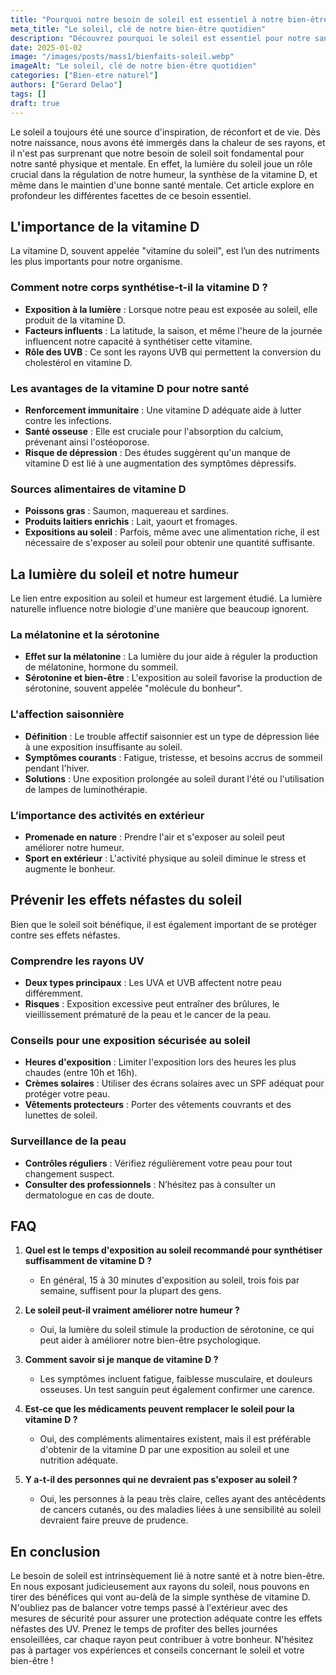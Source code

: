 ```yaml
---
title: "Pourquoi notre besoin de soleil est essentiel à notre bien-être"
meta_title: "Le soleil, clé de notre bien-être quotidien"
description: "Découvrez pourquoi le soleil est essentiel pour notre santé physique et mentale, et comment en profiter au quotidien."
date: 2025-01-02
image: "/images/posts/mass1/bienfaits-soleil.webp"
imageAlt: "Le soleil, clé de notre bien-être quotidien"
categories: ["Bien-etre naturel"]
authors: ["Gerard Delao"]
tags: []
draft: true
---
```



Le soleil a toujours été une source d'inspiration, de réconfort et de vie. Dès notre naissance, nous avons été immergés dans la chaleur de ses rayons, et il n'est pas surprenant que notre besoin de soleil soit fondamental pour notre santé physique et mentale. En effet, la lumière du soleil joue un rôle crucial dans la régulation de notre humeur, la synthèse de la vitamine D, et même dans le maintien d'une bonne santé mentale. Cet article explore en profondeur les différentes facettes de ce besoin essentiel.

## L'importance de la vitamine D

La vitamine D, souvent appelée "vitamine du soleil", est l’un des nutriments les plus importants pour notre organisme.

### Comment notre corps synthétise-t-il la vitamine D ?

- **Exposition à la lumière** : Lorsque notre peau est exposée au soleil, elle produit de la vitamine D.
- **Facteurs influents** : La latitude, la saison, et même l'heure de la journée influencent notre capacité à synthétiser cette vitamine.
- **Rôle des UVB** : Ce sont les rayons UVB qui permettent la conversion du cholestérol en vitamine D.

### Les avantages de la vitamine D pour notre santé

- **Renforcement immunitaire** : Une vitamine D adéquate aide à lutter contre les infections.
- **Santé osseuse** : Elle est cruciale pour l'absorption du calcium, prévenant ainsi l'ostéoporose.
- **Risque de dépression** : Des études suggèrent qu'un manque de vitamine D est lié à une augmentation des symptômes dépressifs.

### Sources alimentaires de vitamine D

- **Poissons gras** : Saumon, maquereau et sardines.
- **Produits laitiers enrichis** : Lait, yaourt et fromages.
- **Expositions au soleil** : Parfois, même avec une alimentation riche, il est nécessaire de s'exposer au soleil pour obtenir une quantité suffisante.

## La lumière du soleil et notre humeur

Le lien entre exposition au soleil et humeur est largement étudié. La lumière naturelle influence notre biologie d'une manière que beaucoup ignorent.

### La mélatonine et la sérotonine

- **Effet sur la mélatonine** : La lumière du jour aide à réguler la production de mélatonine, hormone du sommeil.
- **Sérotonine et bien-être** : L'exposition au soleil favorise la production de sérotonine, souvent appelée "molécule du bonheur".

### L'affection saisonnière

- **Définition** : Le trouble affectif saisonnier est un type de dépression liée à une exposition insuffisante au soleil.
- **Symptômes courants** : Fatigue, tristesse, et besoins accrus de sommeil pendant l'hiver.
- **Solutions** : Une exposition prolongée au soleil durant l'été ou l'utilisation de lampes de luminothérapie.

### L’importance des activités en extérieur

- **Promenade en nature** : Prendre l'air et s'exposer au soleil peut améliorer notre humeur.
- **Sport en extérieur** : L'activité physique au soleil diminue le stress et augmente le bonheur.

## Prévenir les effets néfastes du soleil

Bien que le soleil soit bénéfique, il est également important de se protéger contre ses effets néfastes.

### Comprendre les rayons UV

- **Deux types principaux** : Les UVA et UVB affectent notre peau différemment.
- **Risques** : Exposition excessive peut entraîner des brûlures, le vieillissement prématuré de la peau et le cancer de la peau.

### Conseils pour une exposition sécurisée au soleil

- **Heures d'exposition** : Limiter l'exposition lors des heures les plus chaudes (entre 10h et 16h).
- **Crèmes solaires** : Utiliser des écrans solaires avec un SPF adéquat pour protéger votre peau.
- **Vêtements protecteurs** : Porter des vêtements couvrants et des lunettes de soleil.

### Surveillance de la peau

- **Contrôles réguliers** : Vérifiez régulièrement votre peau pour tout changement suspect.
- **Consulter des professionnels** : N’hésitez pas à consulter un dermatologue en cas de doute.

## FAQ

1. **Quel est le temps d'exposition au soleil recommandé pour synthétiser suffisamment de vitamine D ?**
   - En général, 15 à 30 minutes d'exposition au soleil, trois fois par semaine, suffisent pour la plupart des gens. 

2. **Le soleil peut-il vraiment améliorer notre humeur ?**
   - Oui, la lumière du soleil stimule la production de sérotonine, ce qui peut aider à améliorer notre bien-être psychologique.

3. **Comment savoir si je manque de vitamine D ?**
   - Les symptômes incluent fatigue, faiblesse musculaire, et douleurs osseuses. Un test sanguin peut également confirmer une carence.

4. **Est-ce que les médicaments peuvent remplacer le soleil pour la vitamine D ?**
   - Oui, des compléments alimentaires existent, mais il est préférable d'obtenir de la vitamine D par une exposition au soleil et une nutrition adéquate.

5. **Y a-t-il des personnes qui ne devraient pas s'exposer au soleil ?**
   - Oui, les personnes à la peau très claire, celles ayant des antécédents de cancers cutanés, ou des maladies liées à une sensibilité au soleil devraient faire preuve de prudence.

## En conclusion

Le besoin de soleil est intrinsèquement lié à notre santé et à notre bien-être. En nous exposant judicieusement aux rayons du soleil, nous pouvons en tirer des bénéfices qui vont au-delà de la simple synthèse de vitamine D. N'oubliez pas de balancer votre temps passé à l'extérieur avec des mesures de sécurité pour assurer une protection adéquate contre les effets néfastes des UV. Prenez le temps de profiter des belles journées ensoleillées, car chaque rayon peut contribuer à votre bonheur. N'hésitez pas à partager vos expériences et conseils concernant le soleil et votre bien-être !

